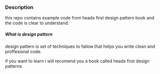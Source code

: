 ### Description
this repo contains example code 
from heads first design pattern book
and the code is clear to understand.

##### What is design pattern
design pattern is set of techniques to fallow that helps you write clean and proffesional code.


if you want to learn i will recomend you a book called heads first design patterns
